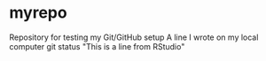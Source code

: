 # myrepo
Repository for testing my Git/GitHub setup
A line I wrote on my local computer git status
"This is a line from RStudio"
